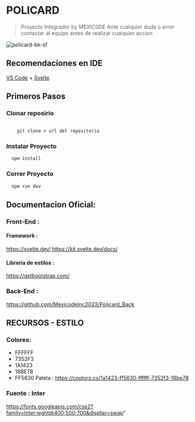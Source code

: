 # POLICARD 
> Proyecto Integrador  by MEXIC0DE
> Ante cualquier duda o error contactar al equipo antes de realizar cualquier accion

![policard-bk-sf](https://github.com/MexicodeInc2023/Policard-Web/assets/88915678/8451ccd9-f867-4fd7-98be-8d70cbe677ed)


## Recomendaciones en IDE

[VS Code](https://code.visualstudio.com/) + [Svelte](https://marketplace.visualstudio.com/items?itemName=svelte.svelte-vscode).

## Primeros Pasos

### Clonar reposirio
  
  ```bash
     
      git clone + url del repositorio
  ```


### Instalar Proyecto
```bash
  npm install
```

### Correr Proyecto
```bash
  npm run dev
```

## Documentacion Oficial: 
### Front-End  : 
#### Framework :
https://svelte.dev/ 
https://kit.svelte.dev/docs/
#### Libreria de estilos :
https://getbootstrap.com/


### Back-End :
https://github.com/MexicodeInc2023/Policard_Back

## RECURSOS - ESTILO  
### Colores: 
- FFFFFF
- 7352F3
- 1A1423
- 18BE78
-  FF5630
Paleta : https://coolors.co/1a1423-ff5630-ffffff-7352f3-18be78

### Fuente : Inter
https://fonts.googleapis.com/css2?family=Inter:wght@400;500;700&display=swap"
